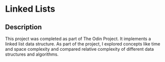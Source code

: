 # Linked Lists 

## Description
This project was completed as part of The Odin Project. It implements a linked list data structure. As part of the project, I explored concepts like time and space complexity and compared relative complexity of different data structures and algorithms.
